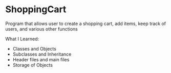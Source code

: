 # ShoppingCart
Program that allows user to create a shopping cart, add items, keep track of users, and various other functions

What I Learned:
- Classes and Objects
- Subclasses and Inheritance
- Header files and main files
- Storage of Objects
